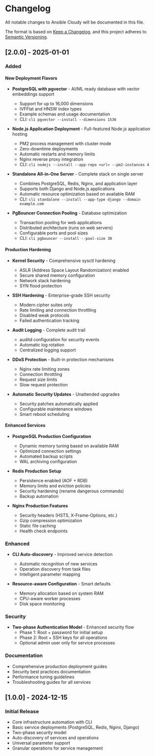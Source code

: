 # Changelog

All notable changes to Ansible Cloudy will be documented in this file.

The format is based on [Keep a Changelog](https://keepachangelog.com/en/1.0.0/),
and this project adheres to [Semantic Versioning](https://semver.org/spec/v2.0.0.html).

## [2.0.0] - 2025-01-01

### Added

#### New Deployment Flavors
- **PostgreSQL with pgvector** - AI/ML ready database with vector embeddings support
  - Support for up to 16,000 dimensions
  - IVFFlat and HNSW index types
  - Example schemas and usage documentation
  - CLI: `cli pgvector --install --dimensions 1536`

- **Node.js Application Deployment** - Full-featured Node.js application hosting
  - PM2 process management with cluster mode
  - Zero-downtime deployments
  - Automatic restarts and memory limits
  - Nginx reverse proxy integration
  - CLI: `cli nodejs --install --app-repo <url> --pm2-instances 4`

- **Standalone All-in-One Server** - Complete stack on single server
  - Combines PostgreSQL, Redis, Nginx, and application layer
  - Supports both Django and Node.js applications
  - Automatic resource optimization based on available RAM
  - CLI: `cli standalone --install --app-type django --domain example.com`

- **PgBouncer Connection Pooling** - Database optimization
  - Transaction pooling for web applications
  - Distributed architecture (runs on web servers)
  - Configurable ports and pool sizes
  - CLI: `cli pgbouncer --install --pool-size 30`

#### Production Hardening
- **Kernel Security** - Comprehensive sysctl hardening
  - ASLR (Address Space Layout Randomization) enabled
  - Secure shared memory configuration
  - Network stack hardening
  - SYN flood protection

- **SSH Hardening** - Enterprise-grade SSH security
  - Modern cipher suites only
  - Rate limiting and connection throttling
  - Disabled weak protocols
  - Failed authentication tracking

- **Audit Logging** - Complete audit trail
  - auditd configuration for security events
  - Automatic log rotation
  - Centralized logging support

- **DDoS Protection** - Built-in protection mechanisms
  - Nginx rate limiting zones
  - Connection throttling
  - Request size limits
  - Slow request protection

- **Automatic Security Updates** - Unattended upgrades
  - Security patches automatically applied
  - Configurable maintenance windows
  - Smart reboot scheduling

#### Enhanced Services
- **PostgreSQL Production Configuration**
  - Dynamic memory tuning based on available RAM
  - Optimized connection settings
  - Automated backup scripts
  - WAL archiving configuration

- **Redis Production Setup**
  - Persistence enabled (AOF + RDB)
  - Memory limits and eviction policies
  - Security hardening (rename dangerous commands)
  - Backup automation

- **Nginx Production Features**
  - Security headers (HSTS, X-Frame-Options, etc.)
  - Gzip compression optimization
  - Static file caching
  - Health check endpoints

### Enhanced
- **CLI Auto-discovery** - Improved service detection
  - Automatic recognition of new services
  - Operation discovery from task files
  - Intelligent parameter mapping

- **Resource-aware Configuration** - Smart defaults
  - Memory allocation based on system RAM
  - CPU-aware worker processes
  - Disk space monitoring

### Security
- **Two-phase Authentication Model** - Enhanced security flow
  - Phase 1: Root + password for initial setup
  - Phase 2: Root + SSH keys for all operations
  - Optional admin user only for service processes

### Documentation
- Comprehensive production deployment guides
- Security best practices documentation
- Performance tuning guidelines
- Troubleshooting guides for all services

## [1.0.0] - 2024-12-15

### Initial Release
- Core infrastructure automation with CLI
- Basic service deployments (PostgreSQL, Redis, Nginx, Django)
- Two-phase security model
- Auto-discovery of services and operations
- Universal parameter support
- Granular operations for service management